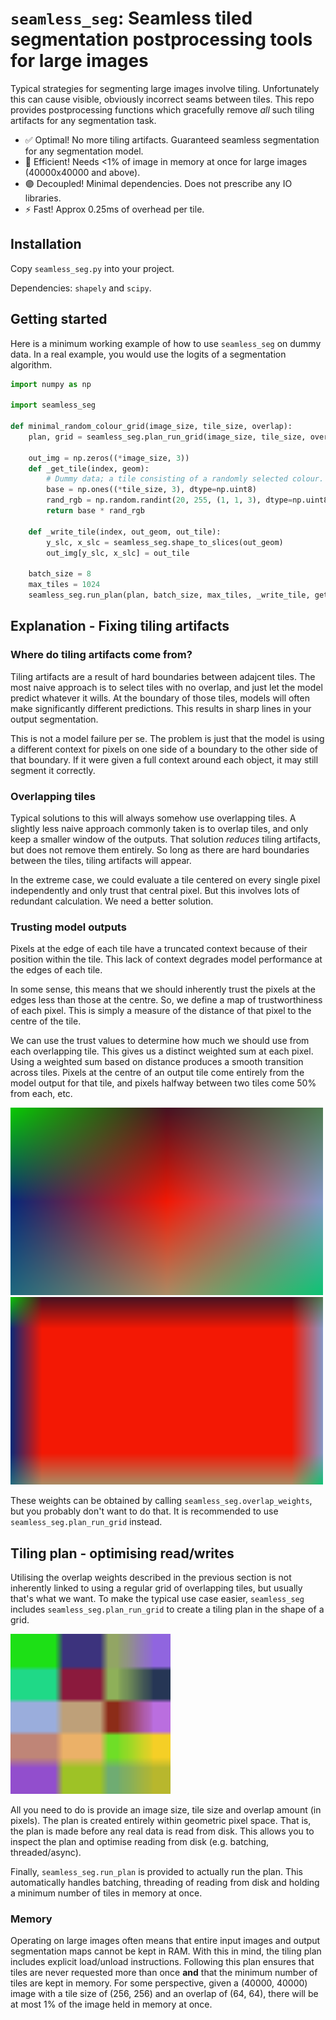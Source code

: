 # `seamless_seg`: Seamless tiled segmentation postprocessing tools for large images

Typical strategies for segmenting large images involve tiling. Unfortunately this can cause visible, obviously incorrect seams between tiles. This repo provides postprocessing functions which gracefully remove *all* such tiling artifacts for any segmentation task.

<!-- TODO: Real example images -->

* :white_check_mark: Optimal! No more tiling artifacts. Guaranteed seamless segmentation for any segmentation model.
* :floppy_disk: Efficient! Needs <1% of image in memory at once for large images (40000x40000 and above).
* :purple_circle: Decoupled! Minimal dependencies. Does not prescribe any IO libraries.
* :zap: Fast! Approx 0.25ms of overhead per tile.

## Installation

Copy `seamless_seg.py` into your project.

Dependencies: `shapely` and `scipy`.

<!-- TODO: pip? -->

## Getting started

Here is a minimum working example of how to use `seamless_seg` on dummy data. In a real example, you would use the logits of a segmentation algorithm.

```python
import numpy as np

import seamless_seg

def minimal_random_colour_grid(image_size, tile_size, overlap):
    plan, grid = seamless_seg.plan_run_grid(image_size, tile_size, overlap)

    out_img = np.zeros((*image_size, 3))
    def _get_tile(index, geom):
        # Dummy data; a tile consisting of a randomly selected colour.
        base = np.ones((*tile_size, 3), dtype=np.uint8)
        rand_rgb = np.random.randint(20, 255, (1, 1, 3), dtype=np.uint8)
        return base * rand_rgb

    def _write_tile(index, out_geom, out_tile):
        y_slc, x_slc = seamless_seg.shape_to_slices(out_geom)
        out_img[y_slc, x_slc] = out_tile

    batch_size = 8
    max_tiles = 1024
    seamless_seg.run_plan(plan, batch_size, max_tiles, _write_tile, get_tile=_get_tile)
```

## Explanation - Fixing tiling artifacts

### Where do tiling artifacts come from?

Tiling artifacts are a result of hard boundaries between adajcent tiles. The most naive approach is to select tiles with no overlap, and just let the model predict whatever it wills. At the boundary of those tiles, models will often make significantly different predictions. This results in sharp lines in your output segmentation.

<!-- TODO: Real example -->

This is not a model failure per se. The problem is just that the model is using a different context for pixels on one side of a boundary to the other side of that boundary. If it were given a full context around each object, it may still segment it correctly.

### Overlapping tiles

Typical solutions to this will always somehow use overlapping tiles. A slightly less naive approach commonly taken is to overlap tiles, and only keep a smaller window of the outputs. That solution *reduces* tiling artifacts, but does not remove them entirely. So long as there are hard boundaries between the tiles, tiling artifacts will appear.

<!-- TODO: Diagram explaining output crop margin. -->

<!-- TODO: Example of reducing tiling artifacts. -->

In the extreme case, we could evaluate a tile centered on every single pixel independently and only trust that central pixel. But this involves lots of redundant calculation. We need a better solution.

### Trusting model outputs

Pixels at the edge of each tile have a truncated context because of their position within the tile. This lack of context degrades model performance at the edges of each tile.

<!-- TODO: Diagram showing truncated context -->

In some sense, this means that we should inherently trust the pixels at the edges less than those at the centre. So, we define a map of trustworthiness of each pixel. This is simply a measure of the distance of that pixel to the centre of the tile.

<!-- TODO: image of circle of trust -->

We can use the trust values to determine how much we should use from each overlapping tile. This gives us a distinct weighted sum at each pixel. Using a weighted sum based on distance produces a smooth transition across tiles. Pixels at the centre of an output tile come entirely from the model output for that tile, and pixels halfway between two tiles come 50% from each, etc.

<!-- TODO: diagram showing spatial relationship between these tiles. -->

![Eight-way smoothing with 50% overlap](img/8_way_smoothing.png)
![Eight-way smoothing with approx 10% overlap](img/8_way_small_overlap.png)

These weights can be obtained by calling `seamless_seg.overlap_weights`, but you probably don't want to do that. It is recommended to use `seamless_seg.plan_run_grid` instead.

## Tiling plan - optimising read/writes

Utilising the overlap weights described in the previous section is not inherently linked to using a regular grid of overlapping tiles, but usually that's what we want. To make the typical use case easier, `seamless_seg` includes `seamless_seg.plan_run_grid` to create a tiling plan in the shape of a grid.

![Grid of colour blocks, smoothly transitioning between each](img/mid_grid.png)

All you need to do is provide an image size, tile size and overlap amount (in pixels). The plan is created entirely within geometric pixel space. That is, the plan is made before any real data is read from disk. This allows you to inspect the plan and optimise reading from disk (e.g. batching, threaded/async).

Finally, `seamless_seg.run_plan` is provided to actually run the plan. This automatically handles batching, threading of reading from disk and holding a minimum number of tiles in memory at once.

### Memory

Operating on large images often means that entire input images and output segmentation maps cannot be kept in RAM. With this in mind, the tiling plan includes explicit load/unload instructions. Following this plan ensures that tiles are never requested more than once **and** that the minimum number of tiles are kept in memory. For some perspective, given a (40000, 40000) image with a tile size of (256, 256) and an overlap of (64, 64), there will be at most 1% of the image held in memory at once.


